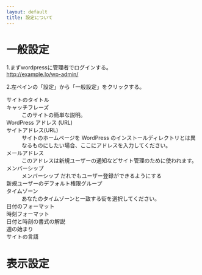 ```yaml
---
layout: default
title: 設定について
---
```


# 一般設定
1.まずwordpressに管理者でログインする。<br />
http://example.lo/wp-admin/

2.左ペインの「設定」から「一般設定」をクリックする。<br />

<dl>
<dt>サイトのタイトル</dt>
<dd></dd>
<dt>キャッチフレーズ</dt>
<dd>このサイトの簡単な説明。</dd>
<dt>WordPress アドレス (URL)</dd>
<dt>サイトアドレス(URL)</dt>
<dd>サイトのホームページを WordPress のインストールディレクトリとは異なるものにしたい場合、ここにアドレスを入力してください。</dd>
<dt>メールアドレス</dt>
<dd>このアドレスは新規ユーザーの通知などサイト管理のために使われます。</dd>
<dt>メンバーシップ</dt><dd>メンバーシップ だれでもユーザー登録ができるようにする</dd>
<dt>新規ユーザーのデフォルト権限グループ</dt><dd></dd>
<dt>タイムゾーン</dt><dd>あなたのタイムゾーンと一致する街を選択してください。</dd>
<dt>日付のフォーマット</dt><dd></dd>
<dt>時刻フォーマット</dt><dd></dd>
<dt>日付と時刻の書式の解説</dt><dd></dd>
<dt>週の始まり</dt><dd></dd>
<dt>サイトの言語</dt><dd></dd>
</dl>

# 表示設定

